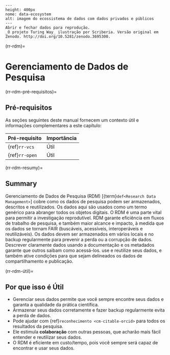 ```{figure} ../figures/data-ecosystem.jpg
---
height: 400px
nome: data-ecosystem
alt: imagem do ecossistema de dados com dados privados e públicos
---
Abrir e fechar dados para reprodução.
_O projeto Turing Way_ ilustração por Scriberia. Versão original em Zenodo. http://doi.org/10.5281/zenodo.3695300. 
```

(rr-rdm)=
# Gerenciamento de Dados de Pesquisa

(rr-rdm-pré-requisitos)=
## Pré-requisitos

As seções seguintes deste manual fornecem um contexto útil e informações complementares a este capítulo:

| Pré-requisito  | Importância |
| -------------- | ----------- |
| {ref}`rr-vcs`  | Útil        |
| {ref}`rr-open` | Útil        |

(rr-rdm-resumy)=
## Summary

Gerenciamento de Dados de Pesquisa (RDM) [{term}`def<Research Data Management>`] cobre como os dados de pesquisa podem ser armazenados, descritos e reutilizados. Os dados aqui são usados como um termo genérico para abranger todos os objetos digitais. O RDM é uma parte vital para permitir a investigação reprodutível. RDM garante eficiência em fluxos de trabalho de pesquisa, e também maior alcance e impacto, à medida que os dados se tornam FAIR (buscáveis, acessíveis, interoperáveis e reutilizáveis). Os dados devem ser armazenados em vários locais e no backup regularmente para prevenir a perda ou a corrupção de dados. Descrever claramente dados usando a documentação e os metadados garante que outros saibam como acessá-los. use e reutilize seus dados, e também ative condições para que sejam delineados os dados de compartilhamento e publicação.



(rr-rdm-útil)=
## Por que isso é Útil

- Gerenciar seus dados permite que você sempre encontre seus dados e garanta a qualidade da prática científica.
- Armazenar seus dados corretamente e fazer backup regularmente evita a perda de dados.
- Pode ajudar com {ref}`reconhecimento <cm-citable-orcid>` para todos os resultados da pesquisa.
- Ele estimula **colaboração** com outras pessoas, que acharão mais fácil entender e reutilizar seus dados.
- O RDM é eficiente em custo/tempo, pois você sempre será capaz de encontrar e usar seus dados.

